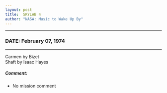 ```yaml
---
layout: post
title:  SKYLAB 4
author: "NASA: Music to Wake Up By"
---
```


----
### DATE: February 07, 1974
----
Carmen by Bizet<br />Shaft by Isaac Hayes

##### Comment:
* No mission comment
